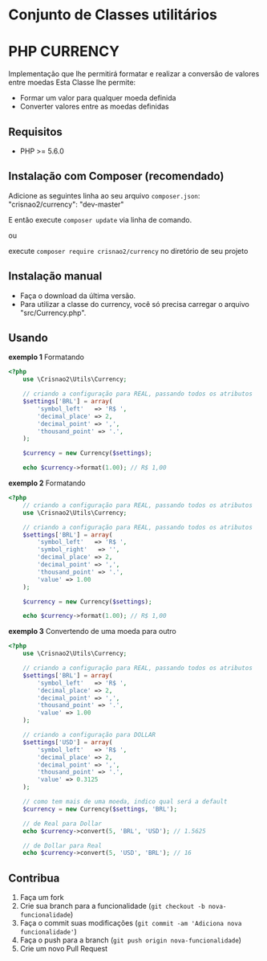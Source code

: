 # Conjunto de Classes utilitários


PHP CURRENCY
====================

Implementação que lhe permitirá formatar e realizar a conversão de valores entre moedas
Esta Classe lhe permite:
* Formar um valor para qualquer moeda definida
* Converter valores entre as moedas definidas

Requisitos
---

* PHP >= 5.6.0

Instalação com Composer (recomendado)
---

Adicione as seguintes linha ao seu arquivo `composer.json`:
	"crisnao2/currency": "dev-master"    
    

E então execute `composer update` via linha de comando.

ou

execute `composer require crisnao2/currency` no diretório de seu projeto



Instalação manual
---

* Faça o download da última versão.
* Para utilizar a classe do currency, você só precisa carregar o arquivo "src/Currency.php".

Usando
---

**exemplo 1**
Formatando
```php
<?php
    use \Crisnao2\Utils\Currency;

    // criando a configuração para REAL, passando todos os atributos
    $settings['BRL'] = array(
        'symbol_left'   => 'R$ ',
        'decimal_place' => 2,
        'decimal_point' => ',',
        'thousand_point' => '.',
    );

    $currency = new Currency($settings);

    echo $currency->format(1.00); // R$ 1,00
```

**exemplo 2**
Formatando
```php
<?php
	// criando a configuração para REAL, passando todos os atributos
    use \Crisnao2\Utils\Currency;

    // criando a configuração para REAL, passando todos os atributos
    $settings['BRL'] = array(
        'symbol_left'   => 'R$ ',
        'symbol_right'   => '',
        'decimal_place' => 2,
        'decimal_point' => ',',
        'thousand_point' => '.',
        'value' => 1.00
    );

    $currency = new Currency($settings);

    echo $currency->format(1.00); // R$ 1,00
```

**exemplo 3**
Convertendo de uma moeda para outro
```php
<?php
    use \Crisnao2\Utils\Currency;

    // criando a configuração para REAL, passando todos os atributos
    $settings['BRL'] = array(
        'symbol_left'   => 'R$ ',
        'decimal_place' => 2,
        'decimal_point' => ',',
        'thousand_point' => '.',
        'value' => 1.00
    );

    // criando a configuração para DOLLAR
    $settings['USD'] = array(
        'symbol_left'   => 'R$ ',
        'decimal_place' => 2,
        'decimal_point' => ',',
        'thousand_point' => '.',
        'value' => 0.3125
    );

    // como tem mais de uma moeda, indico qual será a default
    $currency = new Currency($settings, 'BRL');

    // de Real para Dollar
    echo $currency->convert(5, 'BRL', 'USD'); // 1.5625

    // de Dollar para Real
    echo $currency->convert(5, 'USD', 'BRL'); // 16
```

Contribua
---

1. Faça um fork
2. Crie sua branch para a funcionalidade (`git checkout -b nova-funcionalidade`)
3. Faça o commit suas modificações (`git commit -am 'Adiciona nova funcionalidade'`)
4. Faça o push para a branch (`git push origin nova-funcionalidade`)
5. Crie um novo Pull Request
